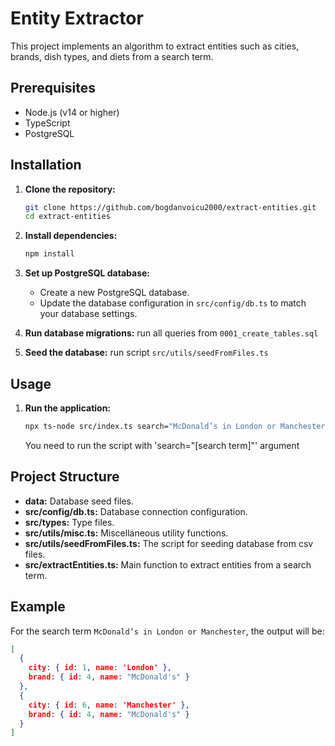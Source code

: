 # Entity Extractor

This project implements an algorithm to extract entities such as cities, brands, dish types, and diets from a search
term.

## Prerequisites

- Node.js (v14 or higher)
- TypeScript
- PostgreSQL

## Installation

1. **Clone the repository:**
    ```bash
    git clone https://github.com/bogdanvoicu2000/extract-entities.git
    cd extract-entities
    ```

2. **Install dependencies:**
    ```bash
    npm install
    ```

3. **Set up PostgreSQL database:**
    - Create a new PostgreSQL database.
    - Update the database configuration in `src/config/db.ts` to match your database settings.

4. **Run database migrations:**
   run all queries from `0001_create_tables.sql`

5. **Seed the database:**
   run script `src/utils/seedFromFiles.ts`

## Usage

1. **Run the application:**
    ```bash
    npx ts-node src/index.ts search="McDonald’s in London or Manchester"
    ```
   You need to run the script with 'search="[search term]"' argument

## Project Structure

- **data:** Database seed files.
- **src/config/db.ts:** Database connection configuration.
- **src/types:** Type files.
- **src/utils/misc.ts:** Miscellaneous utility functions.
- **src/utils/seedFromFiles.ts:** The script for seeding database from csv files.
- **src/extractEntities.ts:** Main function to extract entities from a search term.

## Example

For the search term `McDonald’s in London or Manchester`, the output will be:

```json
[
  {
    city: { id: 1, name: 'London' },
    brand: { id: 4, name: "McDonald's" }
  },
  {
    city: { id: 6, name: 'Manchester' },
    brand: { id: 4, name: "McDonald's" }
  }
]
